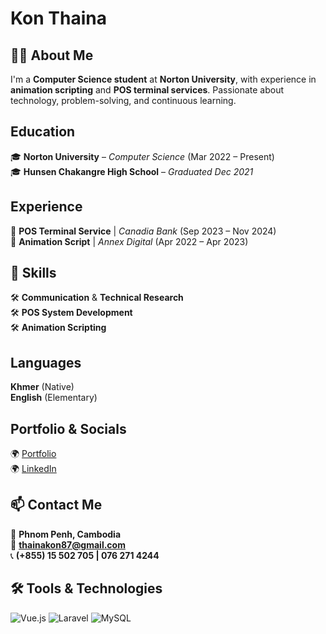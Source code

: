 # **Kon Thaina**

## 👨‍💻 About Me
I'm a **Computer Science student** at **Norton University**, with experience in **animation scripting** and **POS terminal services**. Passionate about technology, problem-solving, and continuous learning.

##  Education
🎓 **Norton University** – *Computer Science* (Mar 2022 – Present)  
🎓 **Hunsen Chakangre High School** – *Graduated Dec 2021*

##  Experience
💼 **POS Terminal Service** | *Canadia Bank* (Sep 2023 – Nov 2024)  
💼 **Animation Script** | *Annex Digital* (Apr 2022 – Apr 2023)

## 🔧 Skills
🛠️ **Communication** & **Technical Research**  
🛠️ **POS System Development**  
🛠️ **Animation Scripting**

##  Languages
 **Khmer** (Native)  
 **English** (Elementary)

##  Portfolio & Socials
🌍 [Portfolio](https://portfolio-thaina-tau.vercel.app/)  
🌍 [LinkedIn](https://www.linkedin.com/in/kon-thaina-5b30922aa/)

## 📫 Contact Me
📍 **Phnom Penh, Cambodia**  
📧 **thainakon87@gmail.com**  
📞 **(+855) 15 502 705 | 076 271 4244**

## 🛠️ Tools & Technologies
 ![Vue.js](https://img.shields.io/badge/Vue.js-4FC08D?logo=vue.js&logoColor=white)
 ![Laravel](https://img.shields.io/badge/Laravel-FF2D20?logo=laravel&logoColor=white)
 ![MySQL](https://img.shields.io/badge/MySQL-4479A1?logo=mysql&logoColor=white)
